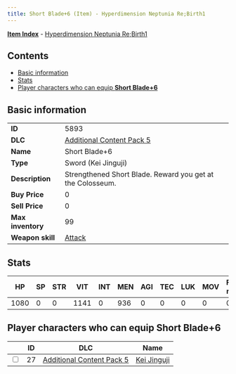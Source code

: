 ```yaml
---
title: Short Blade+6 (Item) - Hyperdimension Neptunia Re;Birth1
---
```


[**Item Index**](/neptunia/rb1/item/index.html) - [Hyperdimension Neptunia Re;Birth1](/neptunia/rb1)

## Contents

- [Basic information](#basic-information)
- [Stats](#stats)
- [Player characters who can equip **Short Blade+6**](#player-characters-who-can-equip-short-blade-6)
## Basic information

|   |   |
| -- | -- |
| **ID** | 5893 |
| **DLC** | [Additional Content Pack 5](/neptunia/rb1/dlc/14-pack5.html) |
| **Name** | Short Blade+6 |
| **Type** | Sword (Kei Jinguji) |
| **Description** | Strengthened Short Blade. Reward you get at the Colosseum. |
| **Buy Price** | 0 |
| **Sell Price** | 0 |
| **Max inventory** | 99 |
| **Weapon skill** | [Attack](/neptunia/rb1/skill/14-3401-attack.html) |


## Stats

| HP | SP | STR | VIT | INT | MEN | AGI | TEC | LUK | MOV | Fire res. | Ice res. | Wind res. | Lightning res. |
| -- | -- | --- | --- | --- | --- | --- | --- | --- | --- | --------- | -------- | --------- | -------------- |
| 1080 | 0 | 0 | 1141 | 0 | 936 | 0 | 0 | 0 | 0 | 0 | 0 | 0 | 0 |


## Player characters who can equip **Short Blade+6**

|    | ID | DLC | Name |
| -- | -- | --- | ---- |
| <input type="checkbox" id="rb1-player-14-27" class="trackbox" /> | 27 | [Additional Content Pack 5](/neptunia/rb1/dlc/14-pack5.html) | [Kei Jinguji](/neptunia/rb1/player/14-27-kei-jinguji.html) |
